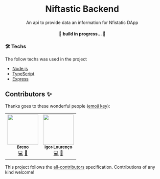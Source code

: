 <h1 align="center">Niftastic Backend</h1>
<p align="center">An api to provide data an information for Nfistatic DApp </p>

<h4 align="center"> 
  🚀 build in progress...  🚧
</h4>

### 🛠 Techs

The follow techs was used in the project

- [Node.js](https://nodejs.org/en/)
- [TypeScript](https://www.typescriptlang.org/)
- [Express](https://expressjs.com/)

## Contributors ✨

Thanks goes to these wonderful people ([emoji key](https://allcontributors.org/docs/en/emoji-key)):

<!-- ALL-CONTRIBUTORS-LIST:START - Do not remove or modify this section -->
<!-- prettier-ignore-start -->
<!-- markdownlint-disable -->
<table>
  <tr>
    <td align="center"><a href="https://github.com/breno-sapucaia"><img src="https://avatars.githubusercontent.com/u/47859444?v=4?s=100" width="100px;" alt=""/><br /><sub><b>Breno</b></sub></a><br /><a href="https://github.com/FotonTech/niftastic-backend/commits?author=breno-sapucaia" title="Code">💻</a> <a href="https://github.com/FotonTech/niftastic-backend/commits?author=breno-sapucaia" title="Documentation">📖</a></td>
    <td align="center"><a href="https://github.com/igorlourenco"><img src="https://avatars.githubusercontent.com/u/43149318?v=4?s=100" width="100px;" alt=""/><br /><sub><b>Igor Lourenço</b></sub></a><br /><a href="https://github.com/FotonTech/niftastic-backend/commits?author=igorlourenco" title="Code">💻</a> <a href="https://github.com/FotonTech/niftastic-backend/commits?author=igorlourenco" title="Documentation">📖</a></td>
  </tr>
</table>

<!-- markdownlint-restore -->
<!-- prettier-ignore-end -->

<!-- ALL-CONTRIBUTORS-LIST:END -->

This project follows the [all-contributors](https://github.com/all-contributors/all-contributors) specification. Contributions of any kind welcome!
